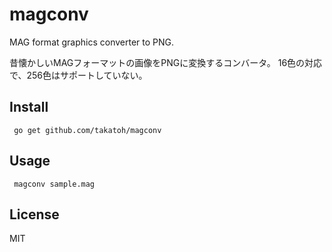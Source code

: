 # magconv

MAG format graphics converter to PNG.

昔懐かしいMAGフォーマットの画像をPNGに変換するコンバータ。
16色の対応で、256色はサポートしていない。

## Install
``` go get github.com/takatoh/magconv```

## Usage
``` magconv sample.mag```

## License
MIT
